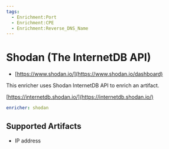 ```yaml
---
tags:
  - Enrichment:Port
  - Enrichment:CPE
  - Enrichment:Reverse_DNS_Name
---
```


# Shodan (The InternetDB API)

- [https://www.shodan.io/](https://www.shodan.io/dashboard)

This enricher uses Shodan InternetDB API to enrich an artifact.

[https://internetdb.shodan.io/](https://internetdb.shodan.io/)

```yaml
enricher: shodan
```

## Supported Artifacts

- IP address
